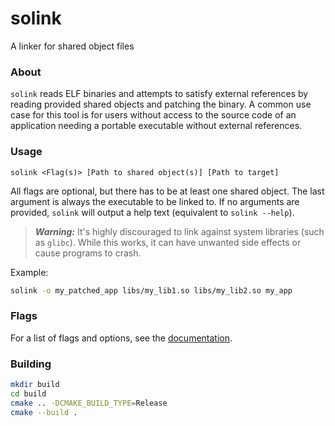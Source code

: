 # solink
A linker for shared object files

### About
`solink` reads ELF binaries and attempts to satisfy external references by
reading provided shared objects and patching the binary.
A common use case for this tool is for users without access to the 
source code of an application needing a portable executable without external
references.

### Usage
```
solink <Flag(s)> [Path to shared object(s)] [Path to target]
```
All flags are optional, but there has to be at least one shared object.
The last argument is always the executable to be linked to.
If no arguments are provided, `solink` will output a help text (equivalent to
`solink --help`).

> **_Warning:_**
> It's highly discouraged to link against system libraries (such as `glibc`).
> While this works, it can have unwanted side effects or cause programs to
> crash.

Example:
```sh
solink -o my_patched_app libs/my_lib1.so libs/my_lib2.so my_app
```

### Flags
For a list of flags and options, see the [documentation](docs/flags.md).

### Building
```sh
mkdir build
cd build
cmake .. -DCMAKE_BUILD_TYPE=Release
cmake --build .
```
